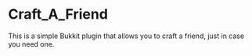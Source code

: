 Craft_A_Friend
==============

This is a simple Bukkit plugin that allows you to craft a friend, just in case you need one.

